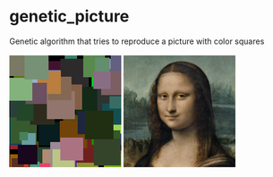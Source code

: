 # genetic_picture
Genetic algorithm that tries to reproduce a picture with color squares
<br><br>
![alt text](best.png "Image")
![alt text](joconde.png "Image")